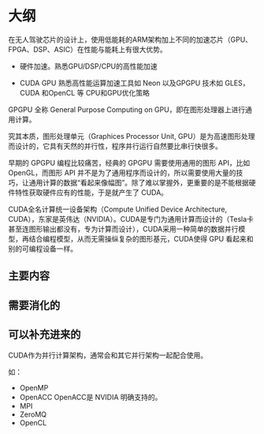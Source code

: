 # 大纲

在无人驾驶芯片的设计上，使用低能耗的ARM架构加上不同的加速芯片（GPU、FPGA、DSP、ASIC）在性能与能耗上有很大优势。



- 硬件加速。熟悉GPU/DSP/CPU的高性能加速


- CUDA GPU 熟悉高性能运算加速工具如 Neon 以及GPGPU 技术如 GLES， CUDA 和OpenCL 等 CPU和GPU优化策略


GPGPU 全称 General Purpose Computing on GPU，即在图形处理器上进行通用计算。

究其本质，图形处理单元（Graphices Processor Unit, GPU）是为高速图形处理而设计的，它具有天然的并行性，程序并行运行自然要比串行快很多。

早期的 GPGPU 编程比较痛苦，经典的 GPGPU 需要使用通用的图形 API，比如 OpenGL，而图形 API 并不是为了通用程序而设计的，所以需要使用大量的技巧，让通用计算的数据“看起来像幅图”。除了难以掌握外，更重要的是不能根据硬件特性获取硬件应有的性能，于是就产生了 CUDA。

CUDA全名计算统一设备架构（Compute Unified Device Architecture, CUDA），东家是英伟达（NVIDIA）。CUDA是专门为通用计算而设计的（Tesla卡甚至连图形输出都没有，专为计算而设计），CUDA采用一种简单的数据并行模型，再结合编程模型，从而无需操纵复杂的图形基元，CUDA使得 GPU 看起来和别的可编程设备一样。


## 主要内容


## 需要消化的




## 可以补充进来的

CUDA作为并行计算架构，通常会和其它并行架构一起配合使用。

如：

- OpenMP
- OpenACC  OpenACC是 NVIDIA 明确支持的。
- MPI
- ZeroMQ
- OpenCL
